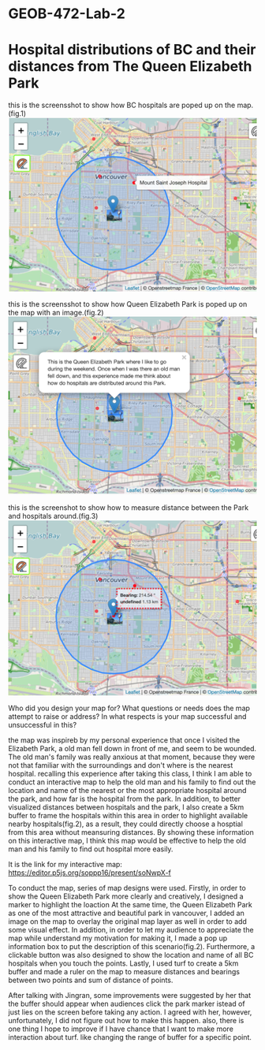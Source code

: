 # GEOB-472-Lab-2
# Hospital distributions of BC and their distances from The Queen Elizabeth Park


this is the screensshot to show how BC hospitals are poped up on the map.(fig.1)
![](Screen%20Shot%20for%20hospital%20pop%20up.png)

this is the screensshot to show how Queen Elizabeth Park is poped up on the map with an image.(fig.2)
![](Screen%20Shot%20for%20park%20pop%20up.png)

this is the screenshot to show how to measure distance between the Park and hospitals around.(fig.3)
![](Screen%20Shot%20for%20meansuring%20distance.png)

Who did you design your map for? What questions or needs does the map attempt to raise or address? In what respects is your map successful and unsuccessful in this?

the map was inspireb by my personal experience that once I visited the Elizabeth Park, a old man fell down in front of me, and seem to be wounded. The old man's family was really anxious at that moment, because they  were not that familiar with the surroundings and don't where is the nearest hospital. recalling this experience after taking this class, I think I am able to conduct an interactive map to help the old man and his family to find out the location and name of the nearest or the most appropriate hospital around the park, and how far is the hospital from the park. In addition, to better visualized distances between hospitals and the park, I also create a 5km buffer to frame the hospitals within this area in order to highlight available nearby hospitals(fig.2), as a result, they could directly choose a hosptial from this area without meansuring distances. By showing these information on this interactive map, I think this map would be effective to help the old man and his family to find out hospital more easily. 

It is the link for my interactive map: 
https://editor.p5js.org/soppp16/present/soNwpX-f


To conduct the map, series of map designs were used. Firstly, in order to show the Queen Elizabeth Park more clearly and creatively, I designed a marker to highlight the loaction At the same time, the Queen Elizabeth Park as one of the most attractive and beautiful park in vancouver, I added an image on the map to overlay the original map layer as well in order to add some visual effect. In addition, in order to let my audience to appreciate the map while understand my motivation for making it, I made a pop up information box to put the description of this scenario(fig.2). Furthermore, a clickable button was also designed to show the location and name of all BC hospitals when you touch the points. Lastly, I used turf to create a 5km buffer and made a ruler on the map to measure distances and bearings between two points and sum of distance of points. 

After talking with Jingran, some improvements were suggested by her that the buffer should appear when audiences click the park marker istead of just lies on the screen before taking any action. I agreed with her, however, unfortunately, I did not figure out how to make this happen. also, there is one thing I hope to improve if I have chance that I want to make more interaction about turf. like changing the range of buffer for a specific point. 
